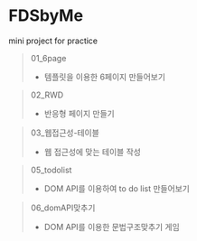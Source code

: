 # FDSbyMe

mini project for practice

> 01_6page
>
> - 템플릿을 이용한 6페이지 만들어보기

> 02_RWD 
>
> - 반응형 페이지 만들기  

> 03_웹접근성-테이블
>
> * 웹 접근성에 맞는 테이블 작성

> 05_todolist
>
> * DOM API를 이용하여 to do list 만들어보기

> 06_domAPI맞추기
>
> * DOM API를 이용한 문법구조맞추기 게임